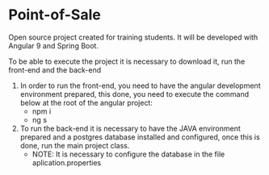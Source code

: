 # Point-of-Sale
Open source project created for training students. It will be developed with Angular 9 and Spring Boot.

To be able to execute the project it is necessary to download it, run the front-end and the back-end

1. In order to run the front-end, you need to have the angular development environment prepared, this done, you need to execute the command below at the root of the angular project:
   * npm i
   * ng s
2. To run the back-end it is necessary to have the JAVA environment prepared and a postgres database installed and configured, once this is done, run the main project class.
   * NOTE: It is necessary to configure the database in the file aplication.properties
